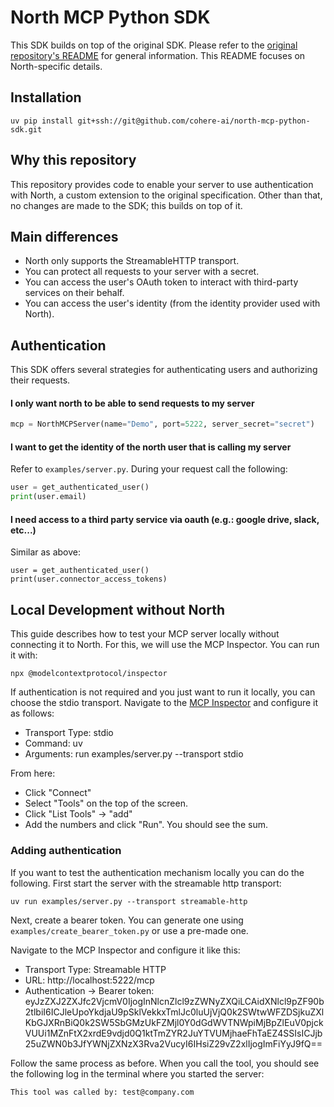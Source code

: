 # North MCP Python SDK

This SDK builds on top of the original SDK. Please refer to the [original repository's README](https://github.com/modelcontextprotocol/python-sdk) for general information. This README focuses on North-specific details.


## Installation

```
uv pip install git+ssh://git@github.com/cohere-ai/north-mcp-python-sdk.git
```


## Why this repository
This repository provides code to enable your server to use authentication with North, a custom extension to the original specification. Other than that, no changes are made to the SDK; this builds on top of it.


## Main differences

* North only supports the StreamableHTTP transport.
* You can protect all requests to your server with a secret.
* You can access the user's OAuth token to interact with third-party services on their behalf.
* You can access the user's identity (from the identity provider used with North).


## Authentication

This SDK offers several strategies for authenticating users and authorizing their requests.


#### I only want north to be able to send requests to my server
```python
mcp = NorthMCPServer(name="Demo", port=5222, server_secret="secret")
```

#### I want to get the identity of the north user that is calling my server
Refer to `examples/server.py`. During your request call the following:
```python
user = get_authenticated_user()
print(user.email)
```


#### I need access to a third party service via oauth (e.g.: google drive, slack, etc...)
Similar as above:
```
user = get_authenticated_user()
print(user.connector_access_tokens)
```

## Local Development without North

This guide describes how to test your MCP server locally without connecting it to North. For this, we will use the MCP Inspector. You can run it with:
```
npx @modelcontextprotocol/inspector
```

If authentication is not required and you just want to run it locally, you can choose the stdio transport. Navigate to the [MCP Inspector](http://127.0.0.1:6274) and configure it as follows:
* Transport Type: stdio
* Command: uv
* Arguments: run examples/server.py --transport stdio

From here:
* Click "Connect"
* Select "Tools" on the top of the screen.
* Click "List Tools" -> "add"
* Add the numbers and click "Run". You should see the sum.


### Adding authentication

If you want to test the authentication mechanism locally you can do the following. First start the server with the streamable http transport:

```
uv run examples/server.py --transport streamable-http
```

Next, create a bearer token. You can generate one using `examples/create_bearer_token.py` or use a pre-made one.

Navigate to the MCP Inspector and configure it like this:
* Transport Type: Streamable HTTP
* URL: http://localhost:5222/mcp
* Authentication -> Bearer token: eyJzZXJ2ZXJfc2VjcmV0IjogInNlcnZlcl9zZWNyZXQiLCAidXNlcl9pZF90b2tlbiI6ICJleUpoYkdjaU9pSklVekkxTmlJc0luUjVjQ0k2SWtwWFZDSjkuZXlKbGJXRnBiQ0k2SW5SbGMzUkFZMjl0Y0dGdWVTNWpiMjBpZlEuV0pjckVUUi1MZnFtX2xrdE9vdjd0Q1ktTmZYR2JuYTVUMjhaeFhTaEZ4SSIsICJjb25uZWN0b3JfYWNjZXNzX3Rva2VucyI6IHsiZ29vZ2xlIjogImFiYyJ9fQ==

Follow the same process as before. When you call the tool, you should see the following log in the terminal where you started the server:

```
This tool was called by: test@company.com
```
